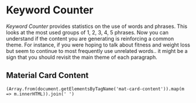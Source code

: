 # Keyword Counter

_Keyword Counter_ provides statistics on the use of words and phrases. This looks at the most used groups of 1, 2, 3, 4, 5 phrases. Now you can understand if the content you are generating is reinforcing a common theme. For instance, if you were hoping to talk about fitness and weight loss but seem to continue to most frequently use unrelated words.. it might be a sign that you should revisit the main theme of each paragraph.

## Material Card Content
`(Array.from(document.getElementsByTagName('mat-card-content')).map(m => m.innerHTML)).join(' ')`

